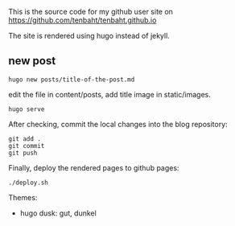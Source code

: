 This is the source code for my github user site on
https://github.com/tenbaht/tenbaht.github.io

The site is rendered using hugo instead of jekyll.

## new post

	hugo new posts/title-of-the-post.md

edit the file in content/posts, add title image in static/images.

	hugo serve

After checking, commit the local changes into the blog repository:

	git add .
	git commit
	git push

Finally, deploy the rendered pages to github pages:

	./deploy.sh


Themes:
- hugo dusk: gut, dunkel
